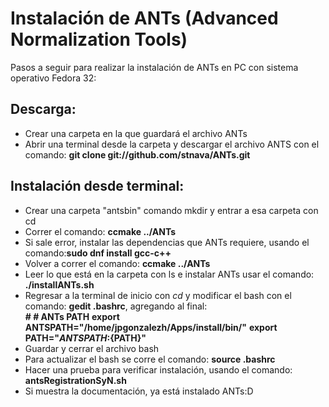# Instalación de ANTs (Advanced Normalization Tools) 

Pasos a seguir para realizar la instalación de ANTs en PC con sistema operativo Fedora 32:

## **Descarga:**
 * Crear una carpeta en la que guardará el archivo ANTs
 * Abrir una terminal desde la carpeta y descargar el archivo ANTS con el comando: **git clone git://github.com/stnava/ANTs.git**

## **Instalación desde terminal:** 
 * Crear una carpeta "antsbin" comando mkdir y entrar a esa carpeta con cd
 * Correr el comando: **ccmake ../ANTs**
 * Si sale error, instalar las dependencias que ANTs requiere, usando el comando:**sudo dnf install gcc-c++**
 * Volver a correr el comando: **ccmake ../ANTs**
 * Leer lo que está en la carpeta con ls e instalar ANTs usar el comando: **./installANTs.sh**
 * Regresar a la terminal de inicio con *cd* y modificar el bash con el comando: **gedit .bashrc**, agregando al final:  
    **# # ANTs PATH**
    **export ANTSPATH="/home/jpgonzalezh/Apps/install/bin/"**
    **export PATH="${ANTSPATH}:${PATH}"**
 * Guardar y cerrar el archivo bash
 * Para actualizar el bash se corre el comando: **source .bashrc**
 * Hacer una prueba para verificar instalación, usando el comando: **antsRegistrationSyN.sh**
 * Si muestra la documentación, ya está instalado ANTs:D

